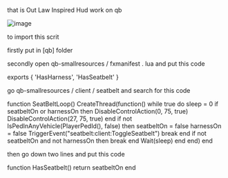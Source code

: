 that is Out Law Inspired Hud work on qb 


![image](https://github.com/user-attachments/assets/8727cc4d-e364-403f-a3d3-af169d7fff05)


to import this scrit

firstly put in [qb] folder

secondly open qb-smallresources / fxmanifest . lua and put this code

exports {
    'HasHarness',
    'HasSeatbelt'
}

go qb-smallresources / client / seatbelt and search for this code 

function SeatBeltLoop()
    CreateThread(function()
        while true do
            sleep = 0
            if seatbeltOn or harnessOn then
                DisableControlAction(0, 75, true)
                DisableControlAction(27, 75, true)
            end
            if not IsPedInAnyVehicle(PlayerPedId(), false) then
                seatbeltOn = false
                harnessOn = false
                TriggerEvent("seatbelt:client:ToggleSeatbelt")
                break
            end
            if not seatbeltOn and not harnessOn then break end
            Wait(sleep)
        end
    end)
end

then go down two lines and put this code 

function HasSeatbelt()
    return seatbeltOn
end
